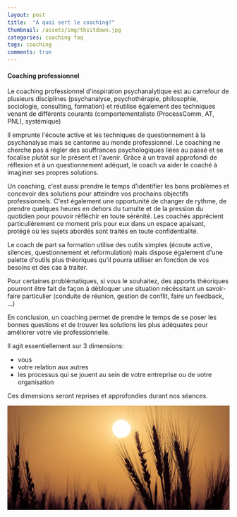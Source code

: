 ```yaml
---
layout: post
title:  "A quoi sert le coaching?"
thumbnail: /assets/img/thsitdown.jpg
categories: coaching faq
tags: coaching
comments: true
---
```



#### Coaching professionnel

Le coaching professionnel d'inspiration psychanalytique est au carrefour de plusieurs disciplines (psychanalyse, psychothérapie, philosophie, sociologie, consulting, formation) et réutilise également des techniques venant de différents courants (comportementaliste (ProcessComm, AT, PNL), systémique)

Il emprunte l'écoute active et les techniques de questionnement à la psychanalyse mais se cantonne au monde professionnel.
Le coaching ne cherche pas à régler des souffrances psychologiques liées au passé et se focalise plutôt sur le présent et l'avenir.
Grâce à un travail approfondi de réflexion et à un questionnement adéquat, le coach va aider le coaché à imaginer ses propres solutions.

Un coaching, c'est aussi prendre le temps d'identifier les bons problèmes et concevoir des solutions pour atteindre vos prochains objectifs professionnels.
C'est également une opportunité de changer de rythme, de prendre quelques heures en dehors du tumulte et de la pression du quotidien pour pouvoir réfléchir en toute sérénité.
Les coachés apprécient particulièrement ce moment pris pour eux dans un espace apaisant, protégé où les sujets abordés sont traités en toute confidentialité.

Le coach de part sa formation utilise des outils simples (écoute active, silences, questionnement et reformulation) mais dispose également d'une palette d'outils plus théoriques qu'il pourra utiliser en fonction de vos besoins et des cas à traiter.

Pour certaines problématiques, si vous le souhaitez, des apports théoriques pourront être fait de façon à débloquer une situation nécéssitant un savoir-faire particulier (conduite de réunion, gestion de conflit, faire un feedback, ...)

En conclusion, un coaching permet de prendre le temps de se poser les bonnes questions et de trouver les solutions les plus adéquates pour améliorer votre vie professionnelle.

Il agit essentiellement sur 3 dimensions:

 - vous
 - votre relation aux autres
 - les processus qui se jouent au sein de votre entreprise ou de votre organisation

Ces dimensions seront reprises et approfondies durant nos séances.


![Coaching professionnel](/assets/img/sunset.jpg)
